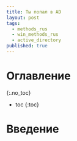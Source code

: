 ```yaml
---
title: Ты попал в AD
layout: post
tags:
  - methods_rus
  - win_methods_rus
  - active_directory
published: true
---
```


# Оглавление
{:.no_toc}

* toc
{:toc}


# Введение
